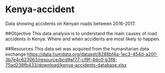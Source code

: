 # Kenya-accident
Data showing accidents on Kenyan roads between 2016-2017.

##Objective 
This data analysis is to understand the main causes of road accidents in Kenya. Where and when accidents are most likely to happen. 

##Resources 
This data set was acquired from the humanitarian data exchange https://data.humdata.org/dataset/8288bf4a-1ec3-454d-a201-3b7e4c623063/resource/bcd9ef77-cf9f-4dc0-b3f8-75ad238fb433/download/kenya-accidents-database.xlsx
